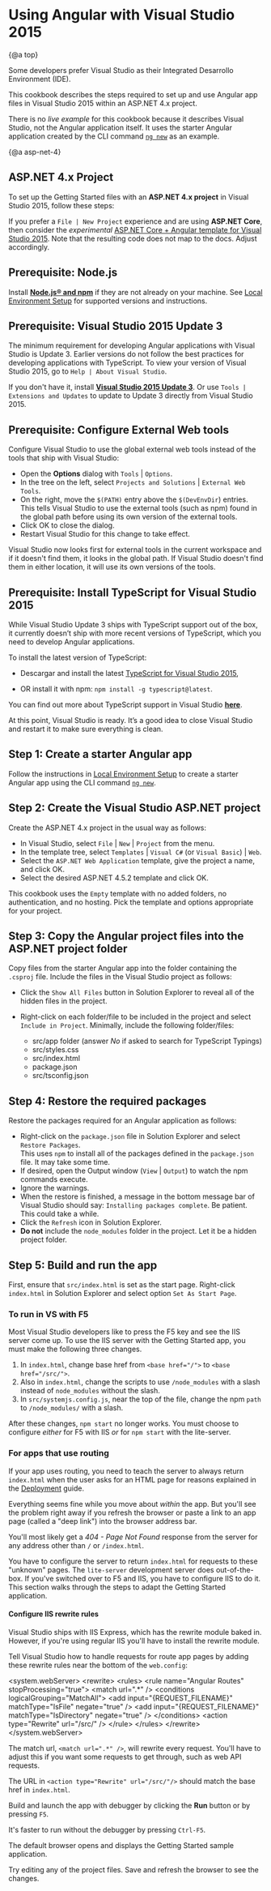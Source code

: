 # Using Angular with Visual Studio 2015

{@a top}

Some developers prefer Visual Studio as their Integrated Desarrollo Environment (IDE).

This cookbook describes the steps required to set up and use Angular app files in Visual Studio 2015 within an ASP.NET 4.x project.

<div class="alert is-helpful">



There is no *live example* for this cookbook because it describes Visual Studio, not 
the Angular application itself. It uses the starter Angular application created by the CLI command [`ng new`](cli/new) as an example.


</div>


{@a asp-net-4}

## ASP.NET 4.x Project

To set up the Getting Started files with an **ASP.NET 4.x project** in
Visual Studio 2015, follow these steps:

<div class="alert is-helpful">



If you prefer a `File | New Project` experience and are using **ASP.NET Core**, 
then consider the _experimental_
<a href="http://blog.stevensanderson.com/2016/10/04/angular2-template-for-visual-studio/">ASP.NET Core + Angular template for Visual Studio 2015</a>.
Note that the resulting code does not map to the docs. Adjust accordingly.


</div>




<h2 id='prereq1'>
  Prerequisite: Node.js
</h2>



Install **[Node.js® and npm](https://nodejs.org/en/download/)**
if they are not already on your machine.
See [Local Environment Setup](guide/setup-local "Setting up for Local Desarrollo") for supported versions and instructions.






<h2 id='prereq2'>
  Prerequisite: Visual Studio 2015 Update 3
</h2>



The minimum requirement for developing Angular applications with Visual Studio is Update 3.
Earlier versions do not follow the best practices for developing applications with TypeScript.
To view your version of Visual Studio 2015, go to `Help | About Visual Studio`.

If you don't have it, install **[Visual Studio 2015 Update 3](https://www.visualstudio.com/en-us/news/releasenotes/vs2015-update3-vs)**.
Or use `Tools | Extensions and Updates` to update to Update 3 directly from Visual Studio 2015.



<h2 id='prereq3'>
  Prerequisite: Configure External Web tools
</h2>



Configure Visual Studio to use the global external web tools instead of the tools that ship with Visual Studio:

  * Open the **Options** dialog with `Tools` | `Options`.
  * In the tree on the left, select `Projects and Solutions` | `External Web Tools`.
  * On the right, move the `$(PATH)` entry above the `$(DevEnvDir`) entries. This tells Visual Studio to
    use the external tools (such as npm) found in the global path before using its own version of the external tools.
  * Click OK to close the dialog.
  * Restart Visual Studio for this change to take effect.

Visual Studio now looks first for external tools in the current workspace and 
if it doesn't find them, it looks in the global path. If Visual Studio doesn't 
find them in either location, it will use its own versions of the tools.



<h2 id='prereq4'>
  Prerequisite: Install TypeScript for Visual Studio 2015
</h2>



While Visual Studio Update 3 ships with TypeScript support out of the box, it currently doesn’t ship with more recent versions of TypeScript, which you need to develop Angular applications.

To install the latest version of TypeScript:

 * Descargar and install the latest [TypeScript for Visual Studio 2015](https://www.microsoft.com/en-us/download/details.aspx?id=48593),

 * OR install it with npm: `npm install -g typescript@latest`.

You can find out more about TypeScript support in Visual Studio **[here](https://blogs.msdn.microsoft.com/typescript/announcing-typescript-3-1/)**.

At this point, Visual Studio is ready. It’s a good idea to close Visual Studio and 
restart it to make sure everything is clean.



<h2 id='download'>
  Step 1: Create a starter Angular app
</h2>


 Follow the instructions in [Local Environment Setup](guide/setup-local "Setting up for Local Desarrollo") to create a starter Angular app using the CLI command [`ng new`](cli/new).





<h2 id='create-project'>
  Step 2: Create the Visual Studio ASP.NET project
</h2>



Create the ASP.NET 4.x project in the usual way as follows:

* In Visual Studio, select `File` | `New` | `Project` from the menu.
* In the template tree, select `Templates` | `Visual C#` (or `Visual Basic`) | `Web`.
* Select the `ASP.NET Web Application` template, give the project a name, and click OK.
* Select the desired ASP.NET 4.5.2 template and click OK.


<div class="alert is-helpful">



This cookbook uses the `Empty` template with no added folders, 
no authentication, and no hosting. Pick the template and options appropriate for your project.


</div>




<h2 id='copy'>
  Step 3: Copy the Angular project files into the ASP.NET project folder
</h2>

Copy files from the starter Angular app into the folder containing the `.csproj` file.
Include the files in the Visual Studio project as follows:

* Click the `Show All Files` button in Solution Explorer to reveal all of the hidden files in the project.
* Right-click on each folder/file to be included in the project and select `Include in Project`.
  Minimally, include the following folder/files:

  * src/app folder (answer *No*  if asked to search for TypeScript Typings)
  * src/styles.css
  * src/index.html
  * package.json
  * src/tsconfig.json



<h2 id='restore'>
  Step 4: Restore the required packages
</h2>



Restore the packages required for an Angular application as follows:

* Right-click on the `package.json` file in Solution Explorer and select `Restore Packages`.
  <br>This uses `npm` to install all of the packages defined in the `package.json` file.
  It may take some time.
* If desired, open the Output window (`View` | `Output`) to watch the npm commands execute.
* Ignore the warnings.
* When the restore is finished, a message in the bottom message bar of Visual Studio 
  should say: `Installing packages complete`. Be patient. This could take a while.
* Click the `Refresh` icon in Solution Explorer.
* **Do not** include the `node_modules` folder in the project. Let it be a hidden project folder.



<h2 id='build-and-run'>
  Step 5: Build and run the app
</h2>



First, ensure that `src/index.html` is set as the start page.
Right-click `index.html` in Solution Explorer and select option `Set As Start Page`.

### To run in VS with F5

Most Visual Studio developers like to press the F5 key and see the IIS server come up.
To use the IIS server with the Getting Started app, you must make the following three changes.

1. In `index.html`, change base href from `<base href="/">` to `<base href="/src/">`.
2. Also in `index.html`, change the scripts to use `/node_modules` with a slash 
instead of `node_modules` without the slash.
3. In `src/systemjs.config.js`, near the top of the file, 
change the npm `path` to `/node_modules/` with a slash.


<div class="alert is-important">



After these changes, `npm start` no longer works.
You must choose to configure _either_ for F5 with IIS _or_ for  `npm start` with the lite-server.


</div>



### For apps that use routing

If your app uses routing, you need to teach the server to always return 
`index.html` when the user asks for an HTML page
for reasons explained in the [Deployment](guide/deployment#fallback) guide.

Everything seems fine while you move about _within_ the app.
But you'll see the problem right away if you refresh the browser
or paste a link to an app page (called a "deep link") into the browser address bar.

You'll most likely get a *404 - Page Not Found* response from the server
for any address other than `/` or `/index.html`.

You have to configure the server to return `index.html` for requests to these "unknown" pages.
The `lite-server` development server does out-of-the-box.
If you've switched over to F5 and IIS, you have to configure IIS to do it.
This section walks through the steps to adapt the Getting Started application.

#### Configure IIS rewrite rules

Visual Studio ships with IIS Express, which has the rewrite module baked in.
However, if you're using regular IIS you'll have to install the rewrite 
module.

Tell Visual Studio how to handle requests for route app pages by adding these
rewrite rules near the bottom of the `web.config`:


<code-example format='.'>
  &lt;system.webServer&gt;
    &lt;rewrite&gt;
      &lt;rules&gt;
        &lt;rule name="Angular Routes" stopProcessing="true"&gt;
          &lt;match url=".*" /&gt;
          &lt;conditions logicalGrouping="MatchAll"&gt;
            &lt;add input="{REQUEST_FILENAME}" matchType="IsFile" negate="true" /&gt;
            &lt;add input="{REQUEST_FILENAME}" matchType="IsDirectory" negate="true" /&gt;
          &lt;/conditions&gt;
          &lt;action type="Rewrite" url="/src/" /&gt;
        &lt;/rule&gt;
      &lt;/rules&gt;
    &lt;/rewrite&gt;
  &lt;/system.webServer&gt;

</code-example>



<div class="alert is-helpful">



The match url, `<match url=".*" />`, will rewrite every request. You'll have to adjust this if 
you want some requests to get through, such as web API requests.

The URL in `<action type="Rewrite" url="/src/"/>` should 
match the base href in `index.html`.


</div>



Build and launch the app with debugger by clicking the **Run** button or by pressing `F5`.


<div class="alert is-helpful">



It's faster to run without the debugger by pressing `Ctrl-F5`.

</div>



The default browser opens and displays the Getting Started sample application.

Try editing any of the project files. Save and refresh the browser to
see the changes.
